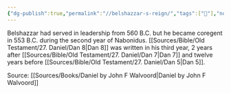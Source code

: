 ```yaml
---
{"dg-publish":true,"permalink":"//belshazzar-s-reign/","tags":["🌱"],"noteIcon":1}
---
```


Belshazzar had served in leadership from 560 B.C. but he became coregent in 553 B.C. during the second year of Nabonidus. [[Sources/Bible/Old Testament/27. Daniel/Dan 8\|Dan 8]] was written in his third year, 2 years after [[Sources/Bible/Old Testament/27. Daniel/Dan 7\|Dan 7]] and twelve years before [[Sources/Bible/Old Testament/27. Daniel/Dan 5\|Dan 5]].

Source: [[Sources/Books/Daniel by John F Walvoord\|Daniel by John F Walvoord]]